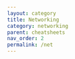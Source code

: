 ```yaml
---
layout: category
title: Networking
category: networking
parent: cheatsheets
nav_order: 2
permalink: /net
---
```

